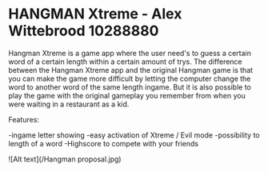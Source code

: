 # HANGMAN Xtreme - Alex Wittebrood 10288880

Hangman Xtreme is a game app where the user need's to guess a certain word of a certain length within a certain amount of trys.
The difference between the Hangman Xtreme app and the original Hangman game is that you can make the game more difficult by 
letting the computer change the word to another word of the same length ingame. But it is also possible to play the game
with the original gameplay you remember from when you were waiting in a restaurant as a kid. 

Features:

-ingame letter showing
-easy activation of Xtreme / Evil mode
-possibility to length of a word
-Highscore to compete with your friends

![Alt text](/Hangman proposal.jpg)
